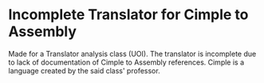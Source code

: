 # Incomplete Translator for Cimple to Assembly
Made for a Translator analysis class (UOI). 
The translator is incomplete due to lack of documentation of Cimple to Assembly references.
Cimple is a language created by the said class' professor.
